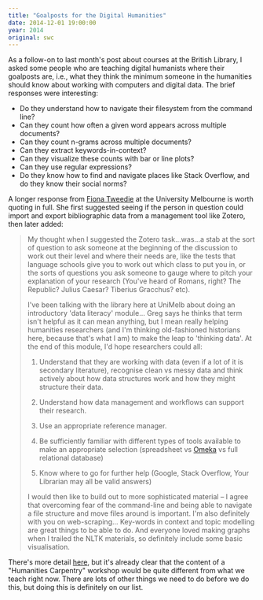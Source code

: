 ```yaml
---
title: "Goalposts for the Digital Humanities"
date: 2014-12-01 19:00:00
year: 2014
original: swc
---
```

<p>
  As a follow-on to last month's post about
  courses at the British Library,
  I asked some people who are teaching digital humanists
  where their goalposts are,
  i.e.,
  what they think the minimum someone in the humanities should know
  about working with computers and digital data.
  The brief responses were interesting:
</p>
<ul>
  <li>Do they understand how to navigate their filesystem from the command line?</li>
  <li>Can they count how often a given word appears across multiple documents?</li>
  <li>Can they count n-grams across multiple documents?</li>
  <li>Can they extract keywords-in-context?</li>
  <li>Can they visualize these counts with bar or line plots? </li>
  <li>Can they use regular expressions?</li>
  <li>
    Do they know how to find and navigate places like Stack Overflow,
    and do they know their social norms?
  </li>
</ul>
<p>
  A longer response from <a href="https://twitter.com/FCTweedie">Fiona Tweedie</a>
  at the University Melbourne
  is worth quoting in full.
  She first suggested seeing if the person in question
  could import and export bibliographic data
  from a management tool like Zotero,
  then later added:
</p>
<blockquote>
  <p>
    My thought when I suggested the Zotero task...was...a stab at the
    sort of question to ask someone at the beginning of the discussion
    to work out their level and where their needs are, like the tests
    that language schools give you to work out which class to put you
    in, or the sorts of questions you ask someone to gauge where to
    pitch your explanation of your research (You've heard of Romans,
    right? The Republic? Julius Caesar? Tiberius Gracchus?  etc).
  </p>
  <p>
    I've been talking with the library here at UniMelb about doing an
    introductory 'data literacy' module... Greg says he thinks that
    term isn't helpful as it can mean anything, but I mean really
    helping humanities researchers (and I'm thinking old-fashioned
    historians here, because that's what I am) to make the leap to
    'thinking data'. At the end of this module, I'd hope researchers
    could all:
  </p>
  <ol>
    <li>
      <p>
        Understand that they are working with data (even if a lot of
        it is secondary literature), recognise clean vs messy data and
        think actively about how data structures work and how they
        might structure their data.
      </p>
    </li>
    <li>
      <p>
        Understand how data management and workflows can support their
        research.
      </p>
    </li>
    <li>
      <p>
        Use an appropriate reference manager.
      </p>
    </li>
    <li>
      <p>
        Be sufficiently familiar with different types of tools
        available to make an appropriate selection (spreadsheet vs
        <a href="http://omeka.org/">Omeka</a> vs full relational database)
      </p>
    </li>
    <li>
      <p>
        Know where to go for further help (Google, Stack Overflow,
        Your Librarian may all be valid answers)
      </p>
    </li>
  </ol>
  <p>
    I would then like to build out to more sophisticated material
    – I agree that overcoming fear of the command-line and being
    able to navigate a file structure and move files around is
    important.  I'm also definitely with you on web-scraping...
    Key-words in context and topic modelling are great things to be
    able to do. And everyone loved making graphs when I trailed the
    NLTK materials, so definitely include some basic visualisation.
  </p>
</blockquote>
<p>
  There's more detail <a href="http://tmblr.co/Z9hUep1VU6r68">here</a>,
  but it's already clear that the content of a "Humanities Carpentry"
  workshop would be quite different from what we teach right now.
  There are lots of other things we need to do before we do this, but
  doing this is definitely on our list.
</p>
